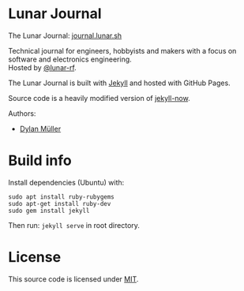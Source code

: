 # Lunar Journal

The Lunar Journal: [journal.lunar.sh](https://journal.lunar.sh)

Technical journal for engineers, hobbyists and makers with a focus on software and electronics engineering.<br>
Hosted by [@lunar-rf](https://github.com/lunar-rf).

The Lunar Journal is built with [Jekyll](https://jekyllrb.com/) and hosted with GitHub Pages.

Source code is a heavily modified version of [jekyll-now](https://github.com/barryclark/jekyll-now).

Authors:<br>
- [Dylan Müller](https://linkedin.com/in/lunarjournal)

# Build info

Install dependencies (Ubuntu) with:

```
sudo apt install ruby-rubygems
sudo apt-get install ruby-dev
sudo gem install jekyll
``````

Then run: `jekyll serve` in root directory.

# License

This source code is licensed under [MIT](https://opensource.org/license/mit/).
